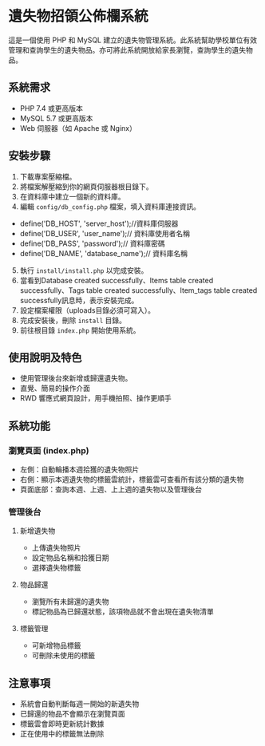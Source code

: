 # 遺失物招領公佈欄系統

這是一個使用 PHP 和 MySQL 建立的遺失物管理系統。此系統幫助學校單位有效管理和查詢學生的遺失物品。亦可將此系統開放給家長瀏覽，查詢學生的遺失物品。


## 系統需求

- PHP 7.4 或更高版本
- MySQL 5.7 或更高版本
- Web 伺服器（如 Apache 或 Nginx）

## 安裝步驟

1. 下載專案壓縮檔。
2. 將檔案解壓縮到你的網頁伺服器根目錄下。
3. 在資料庫中建立一個新的資料庫。
4. 編輯 `config/db_config.php` 檔案，填入資料庫連接資訊。
- define('DB_HOST', 'server_host');//資料庫伺服器
- define('DB_USER', 'user_name');// 資料庫使用者名稱
- define('DB_PASS', 'password');// 資料庫密碼
- define('DB_NAME', 'database_name');// 資料庫名稱
5. 執行 `install/install.php` 以完成安裝。
6. 當看到Database created successfully、Items table created successfully、Tags table created successfully、Item_tags table created successfully訊息時，表示安裝完成。
7. 設定檔案權限（uploads目錄必須可寫入）。
8. 完成安裝後，刪除 `install` 目錄。
9. 前往根目錄 `index.php` 開始使用系統。


## 使用說明及特色
- 使用管理後台來新增或歸還遺失物。
- 直覺、簡易的操作介面
-  RWD 響應式網頁設計，用手機拍照、操作更順手


## 系統功能
### 瀏覽頁面 (index.php)
- 左側：自動輪播本週拾獲的遺失物照片
- 右側：顯示本週遺失物的標籤雲統計，標籤雲可查看所有該分類的遺失物
- 頁面底部：查詢本週、上週、上上週的遺失物以及管理後台
### 管理後台
1. 新增遺失物
   - 上傳遺失物照片
   - 設定物品名稱和拾獲日期
   - 選擇遺失物標籤

2. 物品歸還
   - 瀏覽所有未歸還的遺失物
   - 標記物品為已歸還狀態，該項物品就不會出現在遺失物清單

3. 標籤管理
   - 可新增物品標籤
   - 可刪除未使用的標籤


## 注意事項
- 系統會自動判斷每週一開始的新遺失物
- 已歸還的物品不會顯示在瀏覽頁面
- 標籤雲會即時更新統計數據
- 正在使用中的標籤無法刪除


